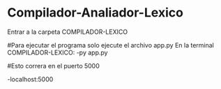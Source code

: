 # Compilador-Analiador-Lexico

Entrar a la carpeta COMPILADOR-LEXICO

#Para ejecutar el programa solo ejecute el archivo app.py
En la terminal
COMPILADOR-LEXICO: 
-py app.py


#Esto correra en el puerto 5000

-localhost:5000
